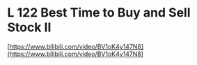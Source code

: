 # L 122 Best Time to Buy and Sell Stock II
 
[https://www.bilibili.com/video/BV1oK4y147N8](https://www.bilibili.com/video/BV1oK4y147N8)